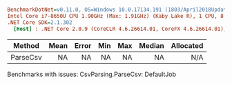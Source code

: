 ``` ini

BenchmarkDotNet=v0.11.0, OS=Windows 10.0.17134.191 (1803/April2018Update/Redstone4)
Intel Core i7-8650U CPU 1.90GHz (Max: 1.91GHz) (Kaby Lake R), 1 CPU, 8 logical and 4 physical cores
.NET Core SDK=2.1.302
  [Host] : .NET Core 2.0.9 (CoreCLR 4.6.26614.01, CoreFX 4.6.26614.01), 64bit RyuJIT


```
|   Method | Mean | Error | Min | Max | Median | Allocated |
|--------- |-----:|------:|----:|----:|-------:|----------:|
| ParseCsv |   NA |    NA |  NA |  NA |     NA |       N/A |

Benchmarks with issues:
  CsvParsing.ParseCsv: DefaultJob
